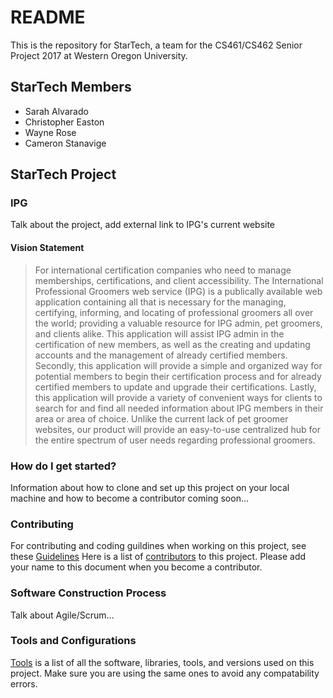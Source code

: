 # README #

This is the repository for StarTech, a team for the CS461/CS462 Senior Project 2017 at Western Oregon University.

## StarTech Members ##

* Sarah Alvarado
* Christopher Easton
* Wayne Rose
* Cameron Stanavige

## StarTech Project ##

### IPG ###

Talk about the project, add external link to IPG's current website

#### Vision Statement ####

> For international certification companies who need to manage memberships, certifications, and client accessibility. The International Professional Groomers web service (IPG) is a publically available web application containing all that is necessary for the managing, certifying, informing, and locating of professional groomers all over the world; providing a valuable resource for IPG admin, pet groomers, and clients alike. This application will assist IPG admin in the certification of new members, as well as the creating and updating accounts and the management of already certified members. Secondly, this application will provide a simple and organized way for potential members to begin their certification process and for already certified members to update and upgrade their certifications. Lastly, this application will provide a variety of convenient ways for clients to search for and find all needed information about IPG members in their area or area of choice. Unlike the current lack of pet groomer websites, our product will provide an easy-to-use centralized hub for the entire spectrum of user needs regarding professional groomers.

### How do I get started? ###

Information about how to clone and set up this project on your local machine  and how to become a contributor coming soon...

### Contributing ###

For contributing and coding guildines when working on this project, see these [Guidelines](guidelines.md)
Here is a list of [contributors](contributors.md) to this project. Please add your name to this document when you become a contributor.

### Software Construction Process ###

Talk about Agile/Scrum...

### Tools and Configurations ###

[Tools](tools.md) is a list of all the software, libraries, tools, and versions used on this project. Make sure you are using the same ones to avoid any compatability errors.
